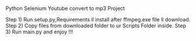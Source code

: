 Python Selenium Youtube convert to mp3 Project

Step 1) Run setup.py,Requirements ll install after ffmpeg.exe file ll download.
Step 2) Copy files from downloaded folder to ur <Python Directory>Scripts Folder inside.
Step 3) Run main.py and enjoy !!!
